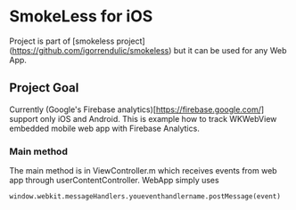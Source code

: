 # SmokeLess for iOS

Project is part of [smokeless project] (https://github.com/igorrendulic/smokeless) but it can be used for any Web App. 

## Project Goal

Currently (Google's Firebase analytics)[https://firebase.google.com/] support only iOS and Android. This is example how to track WKWebView embedded mobile web app with Firebase Analytics. 

### Main method

The main method is in ViewController.m which receives events from web app through userContentController. WebApp simply uses 
```html
window.webkit.messageHandlers.youeventhandlername.postMessage(event)
```
